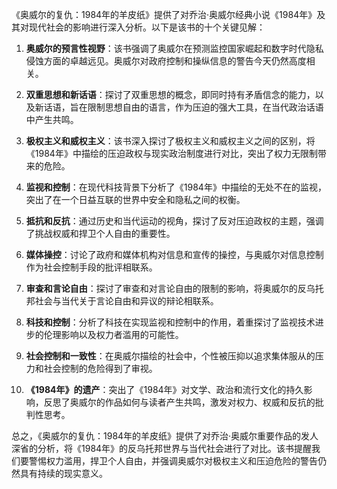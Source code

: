 《奥威尔的复仇：1984年的羊皮纸》提供了对乔治·奥威尔经典小说《1984年》及其对现代社会的影响进行深入分析。以下是该书的十个关键见解：

1. **奥威尔的预言性视野**：该书强调了奥威尔在预测监控国家崛起和数字时代隐私侵蚀方面的卓越远见。奥威尔对政府控制和操纵信息的警告今天仍然高度相关。

2. **双重思想和新话语**：探讨了双重思想的概念，即同时持有矛盾信念的能力，以及新话语，旨在限制思想自由的语言，作为压迫的强大工具，在当代政治话语中产生共鸣。

3. **极权主义和威权主义**：该书深入探讨了极权主义和威权主义之间的区别，将《1984年》中描绘的压迫政权与现实政治制度进行对比，突出了权力无限制带来的危险。

4. **监视和控制**：在现代科技背景下分析了《1984年》中描绘的无处不在的监视，突出了在一个日益互联的世界中安全和隐私之间的权衡。

5. **抵抗和反抗**：通过历史和当代运动的视角，探讨了反对压迫政权的主题，强调了挑战权威和捍卫个人自由的重要性。

6. **媒体操控**：讨论了政府和媒体机构对信息和宣传的操控，与奥威尔对信息控制作为社会控制手段的批评相联系。

7. **审查和言论自由**：探讨了审查和对言论自由的限制的影响，将奥威尔的反乌托邦社会与当代关于言论自由和异议的辩论相联系。

8. **科技和控制**：分析了科技在实现监视和控制中的作用，着重探讨了监视技术进步的伦理影响以及权力者滥用的可能性。

9. **社会控制和一致性**：在奥威尔描绘的社会中，个性被压抑以追求集体服从的压力和社会控制的危险得到了审视。

10. **《1984年》的遗产**：突出了《1984年》对文学、政治和流行文化的持久影响，反思了奥威尔的作品如何与读者产生共鸣，激发对权力、权威和反抗的批判性思考。

总之，《奥威尔的复仇：1984年的羊皮纸》提供了对乔治·奥威尔重要作品的发人深省的分析，将《1984年》的反乌托邦世界与当代社会进行了对比。该书提醒我们要警惕权力滥用，捍卫个人自由，并强调奥威尔对极权主义和压迫危险的警告仍然具有持续的现实意义。